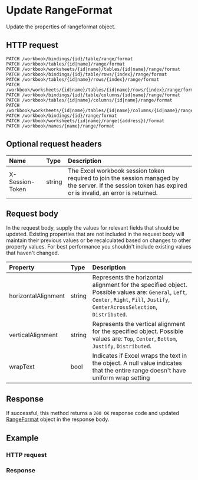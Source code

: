# Update RangeFormat

Update the properties of rangeformat object.
## HTTP request
```http
PATCH /workbook/bindings/{id}/table/range/format
PATCH /workbook/tables/{id|name}/range/format
PATCH /workbook/worksheets/{id|name}/tables/{id|name}/range/format
PATCH /workbook/bindings/{id}/table/rows/{index}/range/format
PATCH /workbook/tables/{id|name}/rows/{index}/range/format
PATCH /workbook/worksheets/{id|name}/tables/{id|name}/rows/{index}/range/format
PATCH /workbook/bindings/{id}/table/columns/{id|name}/range/format
PATCH /workbook/tables/{id|name}/columns/{id|name}/range/format
PATCH /workbook/worksheets/{id|name}/tables/{id|name}/columns/{id|name}/range/format
PATCH /workbook/bindings/{id}/range/format
PATCH /workbook/worksheets/{id|name}/range({address})/format
PATCH /workbook/names/{name}/range/format
```

## Optional request headers
| Name       | Type | Description|
|:-----------|:------|:----------|
| X-Session-Token   | string  | The Excel workbook session token required to join the session managed by the server. If the session token has expired or is invalid, an error is returned.|

## Request body
In the request body, supply the values for relevant fields that should be updated. Existing properties that are not included in the request body will maintain their previous values or be recalculated based on changes to other property values. For best performance you shouldn't include existing values that haven't changed.

| Property	   | Type	|Description|
|:---------------|:--------|:----------|
|horizontalAlignment|string|Represents the horizontal alignment for the specified object. Possible values are: `General`, `Left`, `Center`, `Right`, `Fill`, `Justify`, `CenterAcrossSelection`, `Distributed`.|
|verticalAlignment|string|Represents the vertical alignment for the specified object. Possible values are: `Top`, `Center`, `Bottom`, `Justify`, `Distributed`.|
|wrapText|bool|Indicates if Excel wraps the text in the object. A null value indicates that the entire range doesn't have uniform wrap setting|

## Response
If successful, this method returns a `200 OK` response code and updated [RangeFormat](../resources/rangeformat.md) object in the response body.
## Example
### HTTP request
### Response
